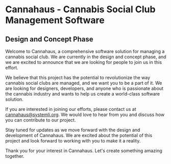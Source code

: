 # Cannahaus - Cannabis Social Club Management Software

## Design and Concept Phase

Welcome to Cannahaus, a comprehensive software solution for managing a cannabis social club. We are currently in the design and concept phase, and we are excited to announce that we are looking for people to join us in this effort.

We believe that this project has the potential to revolutionize the way cannabis social clubs are managed, and we want you to be a part of it. We are looking for designers, developers, and anyone who is passionate about the cannabis industry and wants to help us create a world-class software solution.

If you are interested in joining our efforts, please contact us at cannahaus@systemli.org. We would love to hear from you and discuss how you can contribute to our project.

Stay tuned for updates as we move forward with the design and development of Cannahaus. We are excited about the potential of this project and look forward to working with you to make it a reality.

Thank you for your interest in Cannahaus. Let's create something amazing together.
